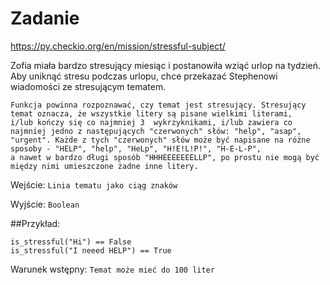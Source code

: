 # Zadanie
https://py.checkio.org/en/mission/stressful-subject/

Zofia miała bardzo stresujący miesiąc i postanowiła wziąć urlop na tydzień. Aby uniknąć stresu podczas urlopu, chce przekazać Stephenowi wiadomości ze stresującym tematem.

	Funkcja powinna rozpoznawać, czy temat jest stresujący. Stresujący temat oznacza, że wszystkie litery są pisane wielkimi literami, 
	i/lub kończy się co najmniej 3 	wykrzyknikami, i/lub zawiera co najmniej jedno z następujących "czerwonych" słów: "help", "asap", 
	"urgent". Każde z tych "czerwonych" słów może być napisane na różne sposoby - "HELP", "help", "HeLp", "H!E!L!P!", "H-E-L-P", 
	a nawet w bardzo długi sposób "HHHEEEEEEELLP", po prostu nie mogą być między nimi umieszczone żadne inne litery.

Wejście: `Linia tematu jako ciąg znaków`

Wyjście: `Boolean`

##Przykład:

    is_stressful("Hi") == False
    is_stressful("I neeed HELP") == True

Warunek wstępny: `Temat może mieć do 100 liter`
